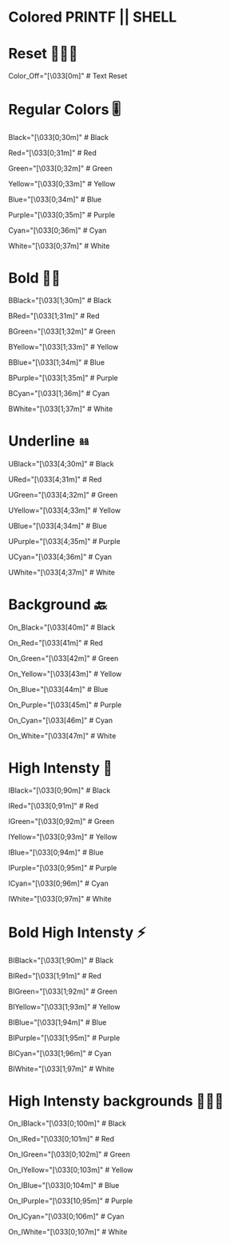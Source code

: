 # Colored PRINTF || SHELL



# Reset 👩🏻‍🔬

Color_Off="\[\033[0m\]"       # Text Reset

# Regular Colors 🎚
Black="\[\033[0;30m\]"        # Black

Red="\[\033[0;31m\]"          # Red

Green="\[\033[0;32m\]"        # Green

Yellow="\[\033[0;33m\]"       # Yellow

Blue="\[\033[0;34m\]"         # Blue

Purple="\[\033[0;35m\]"       # Purple

Cyan="\[\033[0;36m\]"         # Cyan

White="\[\033[0;37m\]"        # White


# Bold 🙆🏻
BBlack="\[\033[1;30m\]"       # Black

BRed="\[\033[1;31m\]"         # Red

BGreen="\[\033[1;32m\]"       # Green

BYellow="\[\033[1;33m\]"      # Yellow

BBlue="\[\033[1;34m\]"        # Blue

BPurple="\[\033[1;35m\]"      # Purple

BCyan="\[\033[1;36m\]"        # Cyan

BWhite="\[\033[1;37m\]"       # White

# Underline ⎂
UBlack="\[\033[4;30m\]"       # Black

URed="\[\033[4;31m\]"         # Red

UGreen="\[\033[4;32m\]"       # Green

UYellow="\[\033[4;33m\]"      # Yellow

UBlue="\[\033[4;34m\]"        # Blue

UPurple="\[\033[4;35m\]"      # Purple

UCyan="\[\033[4;36m\]"        # Cyan

UWhite="\[\033[4;37m\]"       # White

# Background 🔙

On_Black="\[\033[40m\]"       # Black

On_Red="\[\033[41m\]"         # Red

On_Green="\[\033[42m\]"       # Green

On_Yellow="\[\033[43m\]"      # Yellow

On_Blue="\[\033[44m\]"        # Blue

On_Purple="\[\033[45m\]"      # Purple

On_Cyan="\[\033[46m\]"        # Cyan

On_White="\[\033[47m\]"       # White


# High Intensty 🔆

IBlack="\[\033[0;90m\]"       # Black

IRed="\[\033[0;91m\]"         # Red

IGreen="\[\033[0;92m\]"       # Green

IYellow="\[\033[0;93m\]"      # Yellow

IBlue="\[\033[0;94m\]"        # Blue

IPurple="\[\033[0;95m\]"      # Purple

ICyan="\[\033[0;96m\]"        # Cyan

IWhite="\[\033[0;97m\]"       # White

# Bold High Intensty ⚡️

BIBlack="\[\033[1;90m\]"      # Black

BIRed="\[\033[1;91m\]"        # Red

BIGreen="\[\033[1;92m\]"      # Green

BIYellow="\[\033[1;93m\]"     # Yellow

BIBlue="\[\033[1;94m\]"       # Blue

BIPurple="\[\033[1;95m\]"     # Purple

BICyan="\[\033[1;96m\]"       # Cyan

BIWhite="\[\033[1;97m\]"      # White

# High Intensty backgrounds 🦹🏼‍♀️

On_IBlack="\[\033[0;100m\]"   # Black

On_IRed="\[\033[0;101m\]"     # Red

On_IGreen="\[\033[0;102m\]"   # Green

On_IYellow="\[\033[0;103m\]"  # Yellow

On_IBlue="\[\033[0;104m\]"    # Blue

On_IPurple="\[\033[10;95m\]"  # Purple

On_ICyan="\[\033[0;106m\]"    # Cyan

On_IWhite="\[\033[0;107m\]"   # White


